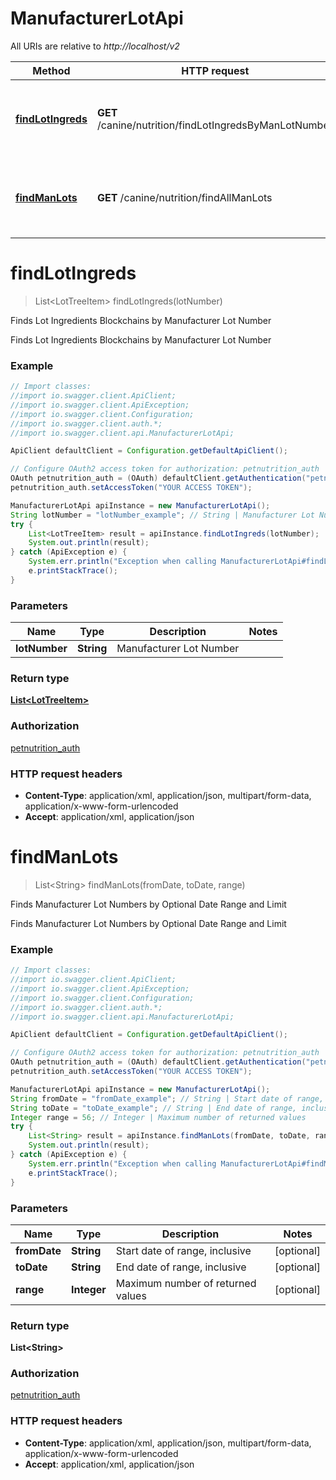 # ManufacturerLotApi

All URIs are relative to *http://localhost/v2*

Method | HTTP request | Description
------------- | ------------- | -------------
[**findLotIngreds**](ManufacturerLotApi.md#findLotIngreds) | **GET** /canine/nutrition/findLotIngredsByManLotNumber | Finds Lot Ingredients Blockchains by Manufacturer Lot Number
[**findManLots**](ManufacturerLotApi.md#findManLots) | **GET** /canine/nutrition/findAllManLots | Finds Manufacturer Lot Numbers by Optional Date Range and Limit


<a name="findLotIngreds"></a>
# **findLotIngreds**
> List&lt;LotTreeItem&gt; findLotIngreds(lotNumber)

Finds Lot Ingredients Blockchains by Manufacturer Lot Number

Finds Lot Ingredients Blockchains by Manufacturer Lot Number

### Example
```java
// Import classes:
//import io.swagger.client.ApiClient;
//import io.swagger.client.ApiException;
//import io.swagger.client.Configuration;
//import io.swagger.client.auth.*;
//import io.swagger.client.api.ManufacturerLotApi;

ApiClient defaultClient = Configuration.getDefaultApiClient();

// Configure OAuth2 access token for authorization: petnutrition_auth
OAuth petnutrition_auth = (OAuth) defaultClient.getAuthentication("petnutrition_auth");
petnutrition_auth.setAccessToken("YOUR ACCESS TOKEN");

ManufacturerLotApi apiInstance = new ManufacturerLotApi();
String lotNumber = "lotNumber_example"; // String | Manufacturer Lot Number
try {
    List<LotTreeItem> result = apiInstance.findLotIngreds(lotNumber);
    System.out.println(result);
} catch (ApiException e) {
    System.err.println("Exception when calling ManufacturerLotApi#findLotIngreds");
    e.printStackTrace();
}
```

### Parameters

Name | Type | Description  | Notes
------------- | ------------- | ------------- | -------------
 **lotNumber** | **String**| Manufacturer Lot Number |

### Return type

[**List&lt;LotTreeItem&gt;**](LotTreeItem.md)

### Authorization

[petnutrition_auth](../README.md#petnutrition_auth)

### HTTP request headers

 - **Content-Type**: application/xml, application/json, multipart/form-data, application/x-www-form-urlencoded
 - **Accept**: application/xml, application/json

<a name="findManLots"></a>
# **findManLots**
> List&lt;String&gt; findManLots(fromDate, toDate, range)

Finds Manufacturer Lot Numbers by Optional Date Range and Limit

Finds Manufacturer Lot Numbers by Optional Date Range and Limit

### Example
```java
// Import classes:
//import io.swagger.client.ApiClient;
//import io.swagger.client.ApiException;
//import io.swagger.client.Configuration;
//import io.swagger.client.auth.*;
//import io.swagger.client.api.ManufacturerLotApi;

ApiClient defaultClient = Configuration.getDefaultApiClient();

// Configure OAuth2 access token for authorization: petnutrition_auth
OAuth petnutrition_auth = (OAuth) defaultClient.getAuthentication("petnutrition_auth");
petnutrition_auth.setAccessToken("YOUR ACCESS TOKEN");

ManufacturerLotApi apiInstance = new ManufacturerLotApi();
String fromDate = "fromDate_example"; // String | Start date of range, inclusive
String toDate = "toDate_example"; // String | End date of range, inclusive
Integer range = 56; // Integer | Maximum number of returned values
try {
    List<String> result = apiInstance.findManLots(fromDate, toDate, range);
    System.out.println(result);
} catch (ApiException e) {
    System.err.println("Exception when calling ManufacturerLotApi#findManLots");
    e.printStackTrace();
}
```

### Parameters

Name | Type | Description  | Notes
------------- | ------------- | ------------- | -------------
 **fromDate** | **String**| Start date of range, inclusive | [optional]
 **toDate** | **String**| End date of range, inclusive | [optional]
 **range** | **Integer**| Maximum number of returned values | [optional]

### Return type

**List&lt;String&gt;**

### Authorization

[petnutrition_auth](../README.md#petnutrition_auth)

### HTTP request headers

 - **Content-Type**: application/xml, application/json, multipart/form-data, application/x-www-form-urlencoded
 - **Accept**: application/xml, application/json

